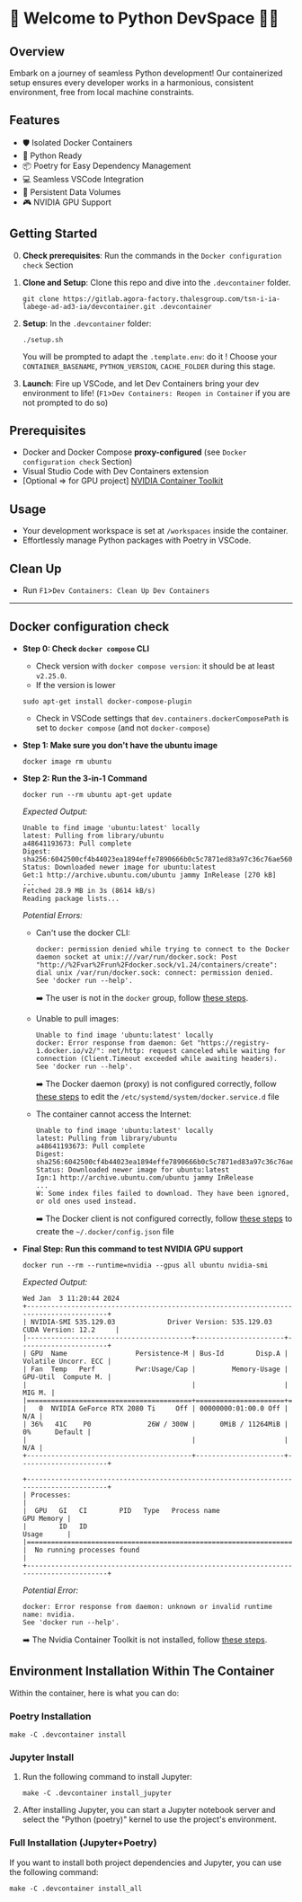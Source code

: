 # 🚀 Welcome to Python DevSpace 🌌🐍
 
## Overview
Embark on a journey of seamless Python development! Our containerized setup ensures every developer works in a harmonious, consistent environment, free from local machine constraints.
 
## Features
- 🛡️ Isolated Docker Containers
- 🐍 Python Ready
- 📦 Poetry for Easy Dependency Management
- 💻 Seamless VSCode Integration
- 🔄 Persistent Data Volumes
- 🎮 NVIDIA GPU Support

## Getting Started
0. **Check prerequisites**: Run the commands in the `Docker configuration check` Section
1. **Clone and Setup**: Clone this repo and dive into the `.devcontainer` folder.
    ```shell
    git clone https://gitlab.agora-factory.thalesgroup.com/tsn-i-ia-labege-ad-ad3-ia/devcontainer.git .devcontainer

    ```

3. **Setup**: In the `.devcontainer` folder:
    ```shell
    ./setup.sh
    ```
    You will be prompted to adapt the `.template.env`: do it ! Choose your `CONTAINER_BASENAME`, `PYTHON_VERSION`, `CACHE_FOLDER` during this stage.

3. **Launch**: Fire up VSCode, and let Dev Containers bring your dev environment to life! (`F1`>`Dev Containers: Reopen in Container` if you are not prompted to do so)


## Prerequisites
- Docker and Docker Compose **proxy-configured** (see `Docker configuration check` Section)
- Visual Studio Code with Dev Containers extension
- [Optional => for GPU project] [NVIDIA Container Toolkit](https://docs.nvidia.com/datacenter/cloud-native/container-toolkit/latest/install-guide.html#installing-with-apt)
  
## Usage
- Your development workspace is set at `/workspaces` inside the container.
- Effortlessly manage Python packages with Poetry in VSCode.
 
## Clean Up
- Run `F1`>`Dev Containers: Clean Up Dev Containers`
 
---
 
## Docker configuration check

- **Step 0: Check `docker compose` CLI**
    - Check version with `docker compose version`: it should be at least `v2.25.0`.
    - If the version is lower
    ```shell
    sudo apt-get install docker-compose-plugin
    ```
    - Check in VSCode settings that `dev.containers.dockerComposePath` is set to `docker compose` (and not `docker-compose`)
 
- **Step 1: Make sure you don't have the ubuntu image**
    ```shell
    docker image rm ubuntu
    ```
 
- **Step 2: Run the 3-in-1 Command**
    ```shell
    docker run --rm ubuntu apt-get update
    ```
 
    *Expected Output:*
    ```
    Unable to find image 'ubuntu:latest' locally
    latest: Pulling from library/ubuntu
    a48641193673: Pull complete
    Digest: sha256:6042500cf4b44023ea1894effe7890666b0c5c7871ed83a97c36c76ae560bb9b
    Status: Downloaded newer image for ubuntu:latest
    Get:1 http://archive.ubuntu.com/ubuntu jammy InRelease [270 kB]
    ...
    Fetched 28.9 MB in 3s (8614 kB/s)
    Reading package lists...
    ```
 
    *Potential Errors:*
    - Can't use the docker CLI:
        ```
        docker: permission denied while trying to connect to the Docker daemon socket at unix:///var/run/docker.sock: Post "http://%2Fvar%2Frun%2Fdocker.sock/v1.24/containers/create": dial unix /var/run/docker.sock: connect: permission denied.
        See 'docker run --help'.
        ```
        ➡️ The user is not in the `docker` group, follow [these steps](https://docs.docker.com/engine/install/linux-postinstall/#manage-docker-as-a-non-root-user).
 
    - Unable to pull images:
        ```
        Unable to find image 'ubuntu:latest' locally
        docker: Error response from daemon: Get "https://registry-1.docker.io/v2/": net/http: request canceled while waiting for connection (Client.Timeout exceeded while awaiting headers).
        See 'docker run --help'.
        ```
        ➡️ The Docker daemon (proxy) is not configured correctly, follow [these steps](https://docs.docker.com/config/daemon/systemd/#httphttps-proxy) to edit the `/etc/systemd/system/docker.service.d` file
 
    - The container cannot access the Internet:
        ```
        Unable to find image 'ubuntu:latest' locally
        latest: Pulling from library/ubuntu
        a48641193673: Pull complete
        Digest: sha256:6042500cf4b44023ea1894effe7890666b0c5c7871ed83a97c36c76ae560bb9b
        Status: Downloaded newer image for ubuntu:latest
        Ign:1 http://archive.ubuntu.com/ubuntu jammy InRelease
        ...
        W: Some index files failed to download. They have been ignored, or old ones used instead.
        ```
        ➡️ The Docker client is not configured correctly, follow [these steps](https://docs.docker.com/network/proxy/#configure-the-docker-client) to create the `~/.docker/config.json` file
 
 
- **Final Step: Run this command to test NVIDIA GPU support**
    ```shell
    docker run --rm --runtime=nvidia --gpus all ubuntu nvidia-smi
    ```
 
    *Expected Output:*
    ```
    Wed Jan  3 11:20:44 2024
    +---------------------------------------------------------------------------------------+
    | NVIDIA-SMI 535.129.03             Driver Version: 535.129.03   CUDA Version: 12.2     |
    |-----------------------------------------+----------------------+----------------------+
    | GPU  Name                 Persistence-M | Bus-Id        Disp.A | Volatile Uncorr. ECC |
    | Fan  Temp   Perf          Pwr:Usage/Cap |         Memory-Usage | GPU-Util  Compute M. |
    |                                         |                      |               MIG M. |
    |=========================================+======================+======================|
    |   0  NVIDIA GeForce RTX 2080 Ti     Off | 00000000:01:00.0 Off |                  N/A |
    | 36%   41C    P0              26W / 300W |      0MiB / 11264MiB |      0%      Default |
    |                                         |                      |                  N/A |
    +-----------------------------------------+----------------------+----------------------+
   
    +---------------------------------------------------------------------------------------+
    | Processes:                                                                            |
    |  GPU   GI   CI        PID   Type   Process name                            GPU Memory |
    |        ID   ID                                                             Usage      |
    |=======================================================================================|
    |  No running processes found                                                           |
    +---------------------------------------------------------------------------------------+
    ```
 
    *Potential Error:*
    ```
    docker: Error response from daemon: unknown or invalid runtime name: nvidia.
    See 'docker run --help'.
    ```
    ➡️ The Nvidia Container Toolkit is not installed, follow [these steps](https://docs.nvidia.com/datacenter/cloud-native/container-toolkit/latest/install-guide.html). 
    
## Environment Installation Within The Container
Within the container, here is what you can do: 
### Poetry Installation 
```shell
make -C .devcontainer install
```

### Jupyter Install 
1. Run the following command to install Jupyter:

    ```shell
    make -C .devcontainer install_jupyter
    ```

2. After installing Jupyter, you can start a Jupyter notebook server and select the "Python (poetry)" kernel to use the project's environment.

### Full Installation (Jupyter+Poetry)
If you want to install both project dependencies and Jupyter, you can use the following command:

```shell
make -C .devcontainer install_all
```